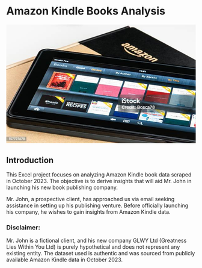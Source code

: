 # Amazon Kindle Books Analysis
![](Amazon_Header.jpg)
## Introduction
This Excel project focuses on analyzing Amazon Kindle book data scraped in October 2023. The objective is to derive insights that will aid Mr. John in launching his new book publishing company.

Mr. John, a prospective client, has approached us via email seeking assistance in setting up his publishing venture. Before officially launching his company, he wishes to gain insights from Amazon Kindle data.
### Disclaimer:
Mr. John is a fictional client, and his new company GLWY Ltd (Greatness Lies Within You Ltd) is purely hypothetical and does not represent any existing entity. The dataset used is authentic and was sourced from publicly available Amazon Kindle data in October 2023.
